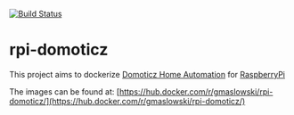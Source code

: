 [![Build Status](https://travis-ci.org/gmaslowski/rpi-domoticz.svg?branch=master)](https://travis-ci.org/gmaslowski/rpi-domoticz)

rpi-domoticz
============

This project aims to dockerize [Domoticz Home Automation](https://domoticz.com) for [RaspberryPi](https://www.raspberrypi.org/)

The images can be found at: [https://hub.docker.com/r/gmaslowski/rpi-domoticz/](https://hub.docker.com/r/gmaslowski/rpi-domoticz/)
